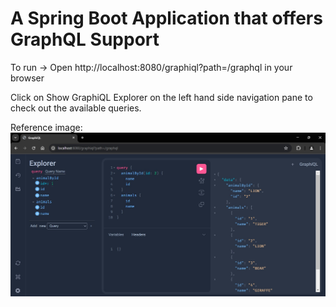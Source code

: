 
# A Spring Boot Application that offers GraphQL Support

To run -> Open http://localhost:8080/graphiql?path=/graphql in your browser

Click on Show GraphiQL Explorer on the left hand side navigation pane to check out the available queries.

Reference image: ![graphql_output](graphql-output.jpg)
